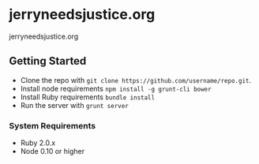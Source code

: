 # jerryneedsjustice.org

jerryneedsjustice.org

## Getting Started

- Clone the repo with `git clone https://github.com/username/repo.git`.
- Install node requirements `npm install -g grunt-cli bower`
- Install Ruby requirements `bundle install`
- Run the server with `grunt server`

### System Requirements

- Ruby 2.0.x
- Node 0.10 or higher
